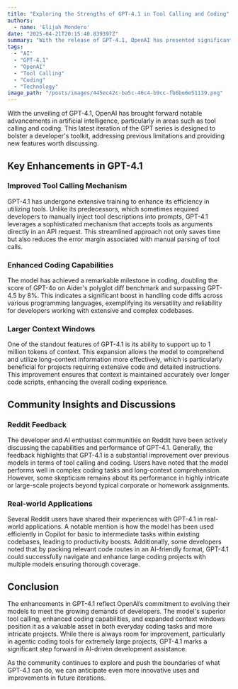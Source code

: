 ```yaml
---
title: "Exploring the Strengths of GPT-4.1 in Tool Calling and Coding"
authors:
  - name: 'Elijah Mondero'
date: "2025-04-21T20:15:40.839397Z"
summary: "With the release of GPT-4.1, OpenAI has presented significant improvements in tool calling and coding capabilities. This blog delves into these enhancements, drawing insights from OpenAI's announcements and Reddit forums, offering a comprehensive view of its performance and potential applications."
tags:
  - "AI"
  - "GPT-4.1"
  - "OpenAI"
  - "Tool Calling"
  - "Coding"
  - "Technology"
image_path: "/posts/images/445ec42c-ba5c-46c4-b9cc-fb6be6e51139.png"
---
```


With the unveiling of GPT-4.1, OpenAI has brought forward notable advancements in artificial intelligence, particularly in areas such as tool calling and coding. This latest iteration of the GPT series is designed to bolster a developer's toolkit, addressing previous limitations and providing new features worth discussing.

## Key Enhancements in GPT-4.1

### Improved Tool Calling Mechanism

GPT-4.1 has undergone extensive training to enhance its efficiency in utilizing tools. Unlike its predecessors, which sometimes required developers to manually inject tool descriptions into prompts, GPT-4.1 leverages a sophisticated mechanism that accepts tools as arguments directly in an API request. This streamlined approach not only saves time but also reduces the error margin associated with manual parsing of tool calls.

### Enhanced Coding Capabilities

The model has achieved a remarkable milestone in coding, doubling the score of GPT-4o on Aider's polyglot diff benchmark and surpassing GPT-4.5 by 8%. This indicates a significant boost in handling code diffs across various programming languages, exemplifying its versatility and reliability for developers working with extensive and complex codebases.

### Larger Context Windows

One of the standout features of GPT-4.1 is its ability to support up to 1 million tokens of context. This expansion allows the model to comprehend and utilize long-context information more effectively, which is particularly beneficial for projects requiring extensive code and detailed instructions. This improvement ensures that context is maintained accurately over longer code scripts, enhancing the overall coding experience.

## Community Insights and Discussions

### Reddit Feedback

The developer and AI enthusiast communities on Reddit have been actively discussing the capabilities and performance of GPT-4.1. Generally, the feedback highlights that GPT-4.1 is a substantial improvement over previous models in terms of tool calling and coding. Users have noted that the model performs well in complex coding tasks and long-context comprehension. However, some skepticism remains about its performance in highly intricate or large-scale projects beyond typical corporate or homework assignments.

### Real-world Applications

Several Reddit users have shared their experiences with GPT-4.1 in real-world applications. A notable mention is how the model has been used efficiently in Copilot for basic to intermediate tasks within existing codebases, leading to productivity boosts. Additionally, some developers noted that by packing relevant code routes in an AI-friendly format, GPT-4.1 could successfully navigate and enhance large coding projects with multiple models ensuring thorough coverage.

## Conclusion

The enhancements in GPT-4.1 reflect OpenAI’s commitment to evolving their models to meet the growing demands of developers. The model's superior tool calling, enhanced coding capabilities, and expanded context windows position it as a valuable asset in both everyday coding tasks and more intricate projects. While there is always room for improvement, particularly in agentic coding tools for extremely large projects, GPT-4.1 marks a significant step forward in AI-driven development assistance.

As the community continues to explore and push the boundaries of what GPT-4.1 can do, we can anticipate even more innovative uses and improvements in future iterations.
